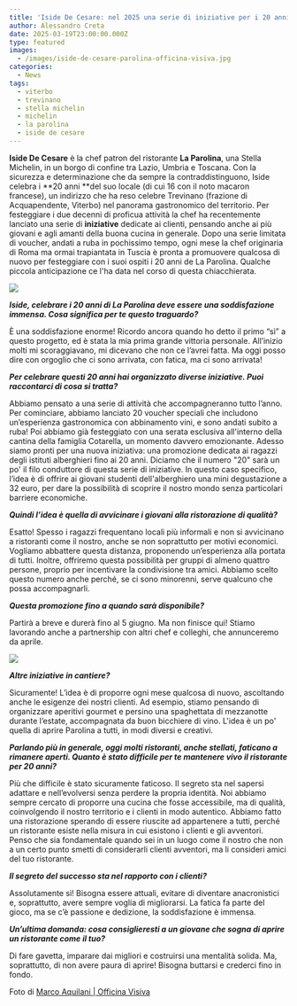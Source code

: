 ```yaml
---
title: 'Iside De Cesare: nel 2025 una serie di iniziative per i 20 anni de La Parolina'
author: Alessandro Creta
date: 2025-03-19T23:00:00.000Z
type: featured
images:
  - /images/iside-de-cesare-parolina-officina-visiva.jpg
categories:
  - News
tags:
  - viterbo
  - trevinano
  - stella michelin
  - michelin
  - la parolina
  - iside de cesare
---
```


**Iside De Cesare** è la chef patron del ristorante **La Parolina**, una Stella Michelin, in un borgo di confine tra Lazio, Umbria e Toscana. Con la sicurezza e determinazione che da sempre la contraddistinguono, Iside celebra i **20 anni **del suo locale (di cui 16 con il noto macaron francese), un indirizzo che ha reso celebre Trevinano (frazione di Acquapendente, Viterbo) nel panorama gastronomico del territorio. Per festeggiare i due decenni di proficua attività la chef ha recentemente lanciato una serie di **iniziative** dedicate ai clienti, pensando anche ai più giovani e agli amanti della buona cucina in generale. Dopo una serie limitata di voucher, andati a ruba in pochissimo tempo, ogni mese la chef originaria di Roma ma ormai trapiantata in Tuscia è pronta a promuovere qualcosa di nuovo per festeggiare con i suoi ospiti i 20 anni de La Parolina. Qualche piccola anticipazione ce l'ha data nel corso di questa chiacchierata.

![](/images/iside-de-cesare-parolina-sala-officina-visiva.jpg)

***Iside, celebrare i 20 anni di La Parolina deve essere una soddisfazione immensa. Cosa significa per te questo traguardo?***

È una soddisfazione enorme! Ricordo ancora quando ho detto il primo “sì” a questo progetto, ed è stata la mia prima grande vittoria personale. All’inizio molti mi scoraggiavano, mi dicevano che non ce l’avrei fatta. Ma oggi posso dire con orgoglio che ci sono arrivata, con fatica, ma ci sono arrivata!

***Per celebrare questi 20 anni hai organizzato diverse iniziative. Puoi raccontarci di cosa si tratta?***

Abbiamo pensato a una serie di attività che accompagneranno tutto l’anno. Per cominciare, abbiamo lanciato 20 voucher speciali che includono un’esperienza gastronomica con abbinamento vini, e sono andati subito a ruba! Poi abbiamo già festeggiato con una serata esclusiva all'interno della cantina della famiglia Cotarella, un momento davvero emozionante. Adesso siamo pronti per una nuova iniziativa: una promozione dedicata ai ragazzi degli istituti alberghieri fino ai 20 anni. Diciamo che il numero "20" sarà un po' il filo conduttore di questa serie di iniziative. In questo caso specifico, l’idea è di offrire ai giovani studenti dell'alberghiero una mini degustazione a 32 euro, per dare la possibilità di scoprire il nostro mondo senza particolari barriere economiche.

***Quindi l’idea è quella di avvicinare i giovani alla ristorazione di qualità?***

Esatto! Spesso i ragazzi frequentano locali più informali e non si avvicinano a ristoranti come il nostro, anche se non soprattutto per motivi economici. Vogliamo abbattere questa distanza, proponendo un’esperienza alla portata di tutti. Inoltre, offriremo questa possibilità per gruppi di almeno quattro persone, proprio per incentivare la condivisione tra amici. Abbiamo scelto questo numero anche perché, se ci sono minorenni, serve qualcuno che possa accompagnarli.

***Questa promozione fino a quando sarà disponibile?***

Partirà a breve e durerà fino al 5 giugno. Ma non finisce qui! Stiamo lavorando anche a partnership con altri chef e colleghi, che annunceremo da aprile.

![](/images/iside-de-cesare-foto-chef-officina-visiva.jpg)

***Altre iniziative in cantiere?***

Sicuramente! L’idea è di proporre ogni mese qualcosa di nuovo, ascoltando anche le esigenze dei nostri clienti. Ad esempio, stiamo pensando di organizzare aperitivi gourmet e persino una spaghettata di mezzanotte durante l’estate, accompagnata da buon bicchiere di vino. L'idea è un po' quella di aprire Parolina a tutti, in modi diversi e creativi.

***Parlando più in generale, oggi molti ristoranti, anche stellati, faticano a rimanere aperti. Quanto è stato difficile per te mantenere vivo il ristorante per 20 anni?***

Più che difficile è stato sicuramente faticoso. Il segreto sta nel sapersi adattare e nell’evolversi senza perdere la propria identità. Noi abbiamo sempre cercato di proporre una cucina che fosse accessibile, ma di qualità, coinvolgendo il nostro territorio e i clienti in modo autentico. Abbiamo fatto una ristorazione sperando di essere riuscite ad appartenere a tutti, perché un ristorante esiste nella misura in cui esistono i clienti e gli avventori. Penso che sia fondamentale quando sei in un luogo come il nostro che non a un certo punto smetti di considerarli clienti avventori, ma li consideri amici del tuo ristorante.

***Il segreto del successo sta nel rapporto con i clienti?***

Assolutamente sì! Bisogna essere attuali, evitare di diventare anacronistici e, soprattutto, avere sempre voglia di migliorarsi. La fatica fa parte del gioco, ma se c’è passione e dedizione, la soddisfazione è immensa.

***Un’ultima domanda: cosa consiglieresti a un giovane che sogna di aprire un ristorante come il tuo?***

Di fare gavetta, imparare dai migliori e costruirsi una mentalità solida. Ma, soprattutto, di non avere paura di aprire! Bisogna buttarsi e crederci fino in fondo.

Foto di [Marco Aquilani | Officina Visiva](https://www.officinavisiva.it)
